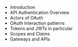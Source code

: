 * Introduction
* API Authentication Overview
* Actors of OAuth
* OAuth Interaction patterns
* Tokens and JWTs in particular
* Scopes and Claims
* Gateways and APIs


